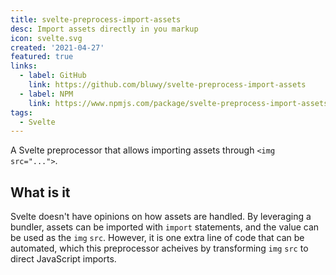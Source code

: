 ```yaml
---
title: svelte-preprocess-import-assets
desc: Import assets directly in you markup
icon: svelte.svg
created: '2021-04-27'
featured: true
links:
  - label: GitHub
    link: https://github.com/bluwy/svelte-preprocess-import-assets
  - label: NPM
    link: https://www.npmjs.com/package/svelte-preprocess-import-assets
tags:
  - Svelte
---
```


A Svelte preprocessor that allows importing assets through `<img src="...">`.

<!-- endexcerpt -->

## What is it

Svelte doesn't have opinions on how assets are handled. By leveraging a bundler, assets can be imported with `import` statements, and the value can be used as the `img` `src`. However, it is one extra line of code that can be automated, which this preprocessor acheives by transforming `img` `src` to direct JavaScript imports.
